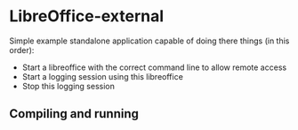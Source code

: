 # LibreOffice-external

Simple example standalone application capable of doing there things (in this order): 

- Start a libreoffice with the correct command line to allow remote access
- Start a logging session using this libreoffice
- Stop this logging session

## Compiling and running

